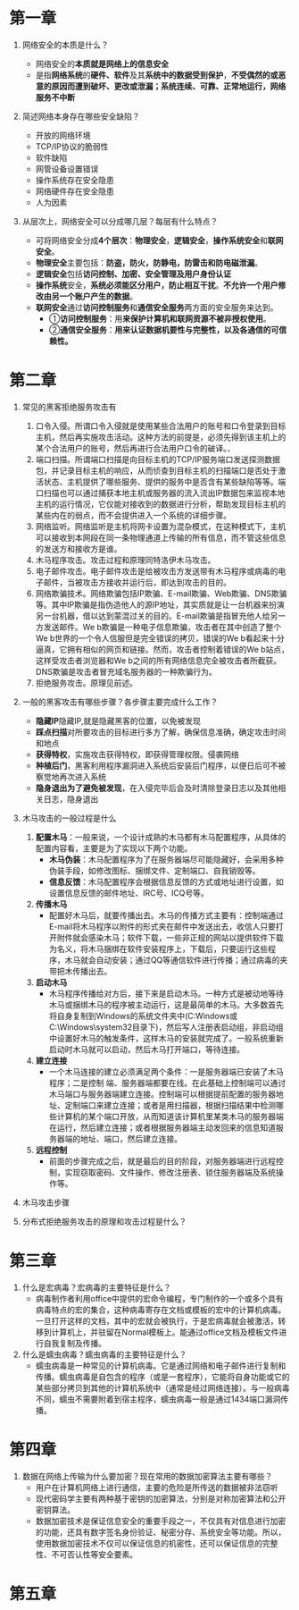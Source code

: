 # 第一章

1. 网络安全的本质是什么？
   - 网络安全的**本质就是网络上的信息安全**
   - 是指**网络系统**的**硬件、软件**及其**系统中的数据受到保护**，**不受偶然的或恶意的原因而遭到破坏、更改或泄漏；系统连续、可靠、正常地运行，网络服务不中断**
2. 简述网络本身存在哪些安全缺陷？

   - 开放的网络环境
   - TCP/IP协议的脆弱性
   - 软件缺陷
   - 网管设备设置错误
   - 操作系统存在安全隐患
   - 网络硬件存在安全隐患
   - 人为因素
3. 从层次上，网络安全可以分成哪几层？每层有什么特点？

   - 可将网络安全分成**4个层次**：**物理安全**，**逻辑安全**，**操作系统安全**和**联网安全**。
   - **物理安全**主要包括：**防盗，防火，防静电，防雷击和防电磁泄漏**。
   - **逻辑安全**包括**访问控制、加密、安全管理及用户身份认证**
   - **操作系统**安全，**系统必须能区分用户，防止相互干扰**。**不允许一个用户修改由另一个账户产生的数据**。
   - **联网安全**通过**访问控制服务**和**通信安全服务**两方面的安全服务来达到。
     - ①**访问控制服务**：用**来保护计算机和联网资源不被非授权使用**。
     - ②**通信安全服务**：**用来认证数据机要性与完整性，以及各通信的可信赖性。**


# 第二章

1. 常见的黑客拒绝服务攻击有

   1. 口令入侵。所谓口令入侵就是使用某些合法用户的账号和口令登录到目标主机，然后再实施攻击活动。这种方法的前提是，必须先得到该主机上的某个合法用户的账号，然后再进行合法用户口令的破译。、
   2. 端口扫描。所谓端口扫描是向目标主机的TCP/IP服务端口发送探测数据包，并记录目标主机的响应，从而侦查到目标主机的扫描端口是否处于激活状态、主机提供了哪些服务、提供的服务中是否含有某些缺陷等等。端口扫描也可以通过捕获本地主机或服务器的流入流出IP数据包来监视本地主机的运行情况，它仅能对接收到的数据进行分析，帮助发现目标主机的某些内在的弱点，而不会提供进入一个系统的详细步骤。
   3. 网络监听。网络监听是主机将网卡设置为混杂模式，在这种模式下，主机可以接收到本网段在同一条物理通道上传输的所有信息，而不管这些信息的发送方和接收方是谁。
   4. 木马程序攻击。攻击过程和原理同特洛伊木马攻击。
   5. 电子邮件攻击。电子邮件攻击是给被攻击方发送带有木马程序或病毒的电子邮件，当被攻击方接收并运行后，即达到攻击的目的。
   6. 网络欺骗技术。网络欺骗包括IP欺骗、E-mail欺骗、Web欺骗、DNS欺骗等。其中IP欺骗是指伪造他人的源IP地址，其实质就是让一台机器来扮演另一台机器，借以达到蒙混过关的目的。E-mail欺骗是指冒充他人给另一方发送邮件。We b欺骗是一种电子信息欺骗，攻击者在其中创造了整个We b世界的一个令人信服但是完全错误的拷贝，错误的We b看起来十分逼真，它拥有相似的网页和链接。然而，攻击者控制着错误的We b站点，这样受攻击者浏览器和We b之间的所有网络信息完全被攻击者所截获。DNS欺骗是攻击者冒充域名服务器的一种欺骗行为。
   7. 拒绝服务攻击。原理见前述。
2. 一般的黑客攻击有哪些步骤？各步骤主要完成什么工作？

   - **隐藏IP**隐藏IP,就是隐藏黑客的位置，以免被发现
   - **踩点扫描**对所要攻击的目标进行多方了解，确保信息准确，确定攻击时间和地点
   - **获得特权**，实施攻击获得特权，即获得管理权限。侵袭网络
   - **种植后门**，黑客利用程序漏洞进入系统后安装后门程序，以便日后可不被察觉地再次进入系统
   - **隐身退出为了避免被发现**，在入侵完毕后会及时清除登录日志以及其他相关日志，隐身退出
3. 木马攻击的一般过程是什么

   1. **配置木马**：一般来说，一个设计成熟的木马都有木马配置程序，从具体的配置内容看，主要是为了实现以下两个功能。
      - **木马伪装**：木马配置程序为了在服务器端尽可能隐藏好，会采用多种伪装手段，如修改图标、捆绑文件、定制端口、自我销毁等。
      - **信息反馈**：木马配置程序会根据信息反馈的方式或地址进行设置，如设置信息反馈的邮件地址、IRC号、ICQ号等。
   2. **传播木马**
      - 配置好木马后，就要传播出去。木马的传播方式主要有：控制端通过E-mail将木马程序以附件的形式夹在邮件中发送出去，收信人只要打开附件就会感染木马；软件下载，一些非正规的网站以提供软件下载为名义，将木马捆绑在软件安装程序上，下载后，只要运行这些程序，木马就会自动安装；通过QQ等通信软件进行传播；通过病毒的夹带把木传播出去。
   3. **启动木马**
      - 木马程序传播给对方后，接下来是启动木马。一种方式是被动地等待木马或捆绑木马的程序被主动运行，这是最简单的木马。大多数首先将自身复制到Windows的系统文件夹中(C:Windows或C:\Windows\system32目录下)，然后写人注册表启动组，非启动组中设置好木马的触发条件，这样木马的安装就完成了。一般系统重新启动时木马就可以启动，然后木马打开端口，等待连接。
   4. **建立连接**
      - 一个木马连接的建立必须满足两个条件：一是服务器端已安装了木马程序；二是控制 端、服务器端都要在线。在此基础上控制端可以通讨木马端口与服务器端建立连接。控制端可以根据提前配置的服务器地址、定制端口来建立连接；或者是用扫描器，根据扫描结果中检测哪些计算机的某个端口开放，从而知道该计算机里某类木马的服务器端在运行，然后建立连接；或者根据服务器端主动发回来的信息知道服务器端的地址、端口，然后建立连接。
   5. **远程控制**
      - 前面的步骤完成之后，就是最后的目的阶段，对服务器端进行远程控制，实现窃取密码、文件操作、修改注册表、锁住服务器端及系统操作等。
4. 木马攻击步骤
5. 分布式拒绝服务攻击的原理和攻击过程是什么？

# 第三章

1. 什么是宏病毒？宏病毒的主要特征是什么？
   - 病毒制作者利用office中提供的宏命令编程，专门制作的一个或多个具有病毒特点的宏的集合，这种病毒寄存在文档或模板的宏中的计算机病毒。一旦打开这样的文档，其中的宏就会被执行，于是宏病毒就会被激活，转移到计算机上，并驻留在Normal模板上。能通过office文档及模板文件进行自我复制及传播。
2. 什么是蠕虫病毒？蠕虫病毒的主要特征是什么？
   - 蠕虫病毒是一种常见的计算机病毒。它是通过网络和电子邮件进行复制和传播。蠕虫病毒是自包含的程序（或是一套程序），它能将自身功能或它的某些部分拷贝到其他的计算机系统中（通常是经过网络连接）。与一般病毒不同，蠕虫不需要附着到宿主程序，蠕虫病毒一般是通过1434端口漏洞传播。

# 第四章

1. 数据在网络上传输为什么要加密？现在常用的数据加密算法主要有哪些？
   - 用户在计算机网络上进行通信，主要的危险是所传送的数据被非法窃听
   - 现代密码学主要有两种基于密钥的加密算法，分别是对称加密算法和公开密钥算法。
   - 数据加密技术是保证信息安全的重要手段之一，不仅具有对信息进行加密的功能，还具有数字签名身份验证、秘密分存、系统安全等功能。所以，使用数据加密技术不仅可以保证信息的机密性，还可以保证信息的完整性、不可否认性等安全要素。

# 第五章